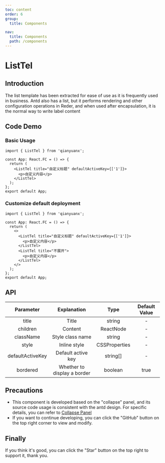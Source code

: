 ```yaml
---
toc: content
order: 6
group:
  title: Components

nav:
  title: Components
  path: /components
---
```


# ListTel

## Introduction

The list template has been extracted for ease of use as it is frequently used in business. Antd also has a list, but it performs rendering and other configuration operations in Reder, and when used after encapsulation, it is the normal way to write label content

## Code Demo

### Basic Usage

```tsx
import { ListTel } from 'qianyuanx';

const App: React.FC = () => {
  return (
    <ListTel title="自定义标题" defaultActiveKey={['1']}>
      <p>自定义内容</p>
    </ListTel>
  );
};
export default App;
```

### Customize default deployment

```tsx
import { ListTel } from 'qianyuanx';

const App: React.FC = () => {
  return (
    <>
      <ListTel title="自定义标题" defaultActiveKey={['1']}>
        <p>自定义内容</p>
      </ListTel>
      <ListTel title="不展开">
        <p>自定义内容</p>
      </ListTel>
    </>
  );
};
export default App;
```

## API

|    Parameter     |         Explanation         |     Type      | Default Value |
| :--------------: | :-------------------------: | :-----------: | :-----------: |
|      title       |            Title            |    string     |       -       |
|     children     |           Content           |   ReactNode   |       -       |
|    className     |      Style class name       |    string     |       -       |
|      style       |        Inline style         | CSSProperties |       -       |
| defaultActiveKey |     Default active key      |   string[]    |       -       |
|     bordered     | Whether to display a border |    boolean    |     true      |

## Precautions

- This component is developed based on the "collapse" panel, and its source code usage is consistent with the antd design. For specific details, you can refer to [Collapse Panel](https://ant.design/components/collapse-cn/)
- If you want to continue developing, you can click the "GitHub" button on the top right corner to view and modify.

## Finally

If you think it's good, you can click the "Star" button on the top right to support it, thank you.
